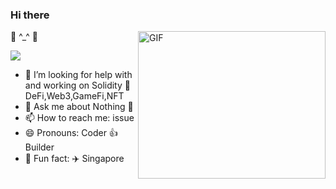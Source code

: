 ### Hi there
👋
^_^ 👋
<img align="right" alt="GIF" src="https://github.com/abhisheknaiidu/abhisheknaiidu/blob/master/code.gif?raw=true" width="300" height="236" />
<!--
**boy-good/boy-good** is a ✨ _special_ ✨ repository because its `README.md` (this file) appears on your GitHub profile.

Here are some ideas to get you started:
-->

[![](https://github-readme-stats.vercel.app/api/top-langs/?username=boy-good&layout=compact)](https://github.com/boy-good)


- 🔭 I’m looking for help with and working on Solidity 🫶 DeFi,Web3,GameFi,NFT
- 💬 Ask me about Nothing 🌱
- 📫 How to reach me: issue 
- 😄 Pronouns: Coder 👍 Builder
- 👯 Fun fact: ✈️ Singapore

